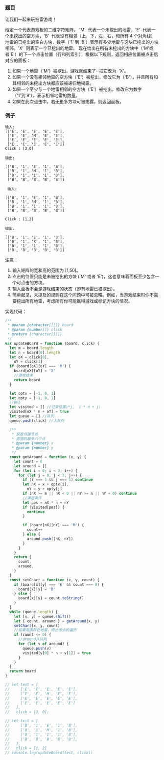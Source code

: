 ### 题目

让我们一起来玩扫雷游戏！

给定一个代表游戏板的二维字符矩阵。 'M'  代表一个未挖出的地雷，'E'  代表一个未挖出的空方块，'B'  代表没有相邻（上，下，左，右，和所有 4 个对角线）地雷的已挖出的空白方块，数字（'1' 到 '8'）表示有多少地雷与这块已挖出的方块相邻，'X'  则表示一个已挖出的地雷。
现在给出在所有未挖出的方块中（'M'或者'E'）的下一个点击位置（行和列索引），根据以下规则，返回相应位置被点击后对应的面板：

1. 如果一个地雷（'M'）被挖出，游戏就结束了- 把它改为  'X'。
2. 如果一个没有相邻地雷的空方块（'E'）被挖出，修改它为（'B'），并且所有和其相邻的未挖出方块都应该被递归地揭露。
3. 如果一个至少与一个地雷相邻的空方块（'E'）被挖出，修改它为数字（'1'到'8'），表示相邻地雷的数量。
4. 如果在此次点击中，若无更多方块可被揭露，则返回面板。

### 例子

```
输入:
[['E', 'E', 'E', 'E', 'E'],
 ['E', 'E', 'M', 'E', 'E'],
 ['E', 'E', 'E', 'E', 'E'],
 ['E', 'E', 'E', 'E', 'E']]
Click : [3,0]

输出:

[['B', '1', 'E', '1', 'B'],
 ['B', '1', 'M', '1', 'B'],
 ['B', '1', '1', '1', 'B'],
 ['B', 'B', 'B', 'B', 'B']]

```

```
 输入:

[['B', '1', 'E', '1', 'B'],
 ['B', '1', 'M', '1', 'B'],
 ['B', '1', '1', '1', 'B'],
 ['B', 'B', 'B', 'B', 'B']]

Click : [1,2]

输出:

[['B', '1', 'E', '1', 'B'],
 ['B', '1', 'X', '1', 'B'],
 ['B', '1', '1', '1', 'B'],
 ['B', 'B', 'B', 'B', 'B']]

```

注意：

1. 输入矩阵的宽和高的范围为 [1,50]。
2. 点击的位置只能是未被挖出的方块 ('M' 或者 'E')，这也意味着面板至少包含一个可点击的方块。
3. 输入面板不会是游戏结束的状态（即有地雷已被挖出）。
4. 简单起见，未提及的规则在这个问题中可被忽略。例如，当游戏结束时你不需要挖出所有地雷，考虑所有你可能赢得游戏或标记方块的情况。

实现代码：

```javascript
/**
 * @param {character[][]} board
 * @param {number[]} click
 * @return {character[][]}
 */
var updateBoard = function (board, click) {
  let m = board.length
  let n = board[0].length
  let oX = click[0],
    oY = click[1]
  if (board[oX][oY] === 'M') {
    board[oX][oY] = 'X'
    //游戏结束
    return board
  }

  let optx = [-1, 0, 1]
  let opty = [-1, 0, 1]
  //BFS
  let visited = [] //记录位置i*j,  i * n + j;
  visited[oX * n + oY] = true
  let queue = [] //队列
  queue.push(click) //入队列

  /**
   * 获取邻接节点
   * 周围的最多八个点
   * @param {number} x
   * @param {number} y
   */
  const getAround = function (x, y) {
    let count = 0
    let around = []
    for (let i = 0; i < 3; i++) {
      for (let j = 0; j < 3; j++) {
        if (i === 1 && j === 1) continue
        let nX = x + optx[i],
          nY = y + opty[j]
        if (nX >= m || nX < 0 || nY >= n || nY < 0) continue
        //满足条件
        let pos = nX * n + nY
        if (visited[pos]) {
          continue
        }

        if (board[nX][nY] === 'M') {
          count++
        } else {
          around.push([nX, nY])
        }
      }
    }
    return {
      count,
      around,
    }
  }
  const setChart = function (x, y, count) {
    if (board[x][y] === 'E' && count === 0) {
      board[x][y] = 'B'
    } else {
      board[x][y] = count.toString()
    }
  }
  while (queue.length) {
    let [x, y] = queue.shift()
    let { count, around } = getAround(x, y)
    setChart(x, y, count)
    //如果周围存在地雷，终止改点的遍历
    if (count <= 0) {
      //around入队列
      for (let v of around) {
        queue.push(v)
        visited[v[0] * n + v[1]] = true
      }
    }
  }
  return board
}

// let test = [
//     ['E', 'E', 'E', 'E', 'E'],
//     ['E', 'E', 'M', 'E', 'E'],
//     ['E', 'E', 'E', 'E', 'E'],
//     ['E', 'E', 'E', 'E', 'E']
//   ],
//   click = [3, 0];

// let test = [
//     ['B', '1', 'E', '1', 'B'],
//     ['B', '1', 'M', '1', 'B'],
//     ['B', '1', '1', '1', 'B'],
//     ['B', 'B', 'B', 'B', 'B'],
//   ],
//   click = [1, 2]
// console.log(updateBoard(test, click))
```
